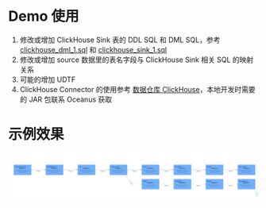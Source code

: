

# Demo 使用

1. 修改或增加 ClickHouse Sink 表的 DDL SQL 和 DML SQL，参考 [clickhouse_dml_1.sql](src/main/resources/sql/clickhouse_dml_1.sql) 和  [clickhouse_sink_1.sql](src/main/resources/sql/clickhouse_sink_1.sql) 
2. 修改或增加 source 数据里的表名字段与 ClickHouse Sink 相关 SQL 的映射关系
3. 可能的增加 UDTF
4. ClickHouse Connector 的使用参考 [数据仓库 ClickHouse](https://cloud.tencent.com/document/product/849/53389)，本地开发时需要的 JAR 包联系 Oceanus 获取

# 示例效果

![image-20230601080643076](1.png)
